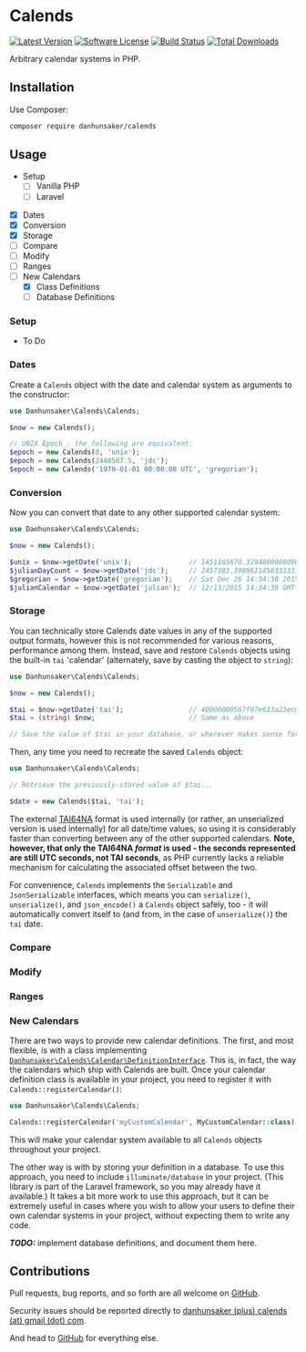 # Calends

[![Latest Version](https://img.shields.io/github/release/danhunsaker/calends.svg?style=flat-square)](https://github.com/danhunsaker/calends/releases)
[![Software License](https://img.shields.io/badge/license-MIT-brightgreen.svg?style=flat-square)](LICENSE)
[![Build Status](https://img.shields.io/travis/danhunsaker/calends/master.svg?style=flat-square)](https://travis-ci.org/danhunsaker/calends)
[![Total Downloads](https://img.shields.io/packagist/dt/danhunsaker/calends.svg?style=flat-square)](https://packagist.org/packages/danhunsaker/calends)

Arbitrary calendar systems in PHP.

## Installation

Use Composer:

```bash
composer require danhunsaker/calends
```

## Usage

- Setup
  - [ ] Vanilla PHP
  - [ ] Laravel
- [x] Dates
- [x] Conversion
- [x] Storage
- [ ] Compare
- [ ] Modify
- [ ] Ranges
- [ ] New Calendars
  - [x] Class Definitions
  - [ ] Database Definitions

### Setup

* To Do

### Dates

Create a `Calends` object with the date and calendar system as arguments to the
constructor:

```php
use Danhunsaker\Calends\Calends;

$now = new Calends();

// UNIX Epoch - the following are equivalent:
$epoch = new Calends(0, 'unix');
$epoch = new Calends(2440587.5, 'jdc');
$epoch = new Calends('1970-01-01 00:00:00 UTC', 'gregorian');
```

### Conversion

Now you can convert that date to any other supported calendar system:

```php
use Danhunsaker\Calends\Calends;

$now = new Calends();

$unix = $now->getDate('unix');              // 1451165670.329400000000000000
$julianDayCount = $now->getDate('jdc');     // 2457383.398962145833333333
$gregorian = $now->getDate('gregorian');    // Sat Dec 26 14:34:30 2015
$julianCalendar = $now->getDate('julian');  // 12/13/2015 14:34:30 GMT-07:00
```

### Storage

You can technically store Calends date values in any of the supported output
formats, however this is not recommended for various reasons, performance among
them.  Instead, save and restore `Calends` objects using the built-in `tai`
'calendar' (alternately, save by casting the object to `string`):

```php
use Danhunsaker\Calends\Calends;

$now = new Calends();

$tai = $now->getDate('tai');                // 40000000567f07e613a23ec000000000
$tai = (string) $now;                       // Same as above

// Save the value of $tai in your database, or wherever makes sense for your app
```

Then, any time you need to recreate the saved `Calends` object:

```php
use Danhunsaker\Calends\Calends;

// Retrieve the previously-stored value of $tai...

$date = new Calends($tai, 'tai');
```

The external [TAI64NA][] format is used internally (or rather, an unserialized
version is used internally) for all date/time values, so using it is
considerably faster than converting between any of the other supported
calendars. **Note, however, that only the TAI64NA *format* is used - the seconds
represented are still UTC seconds, not TAI seconds**, as PHP currently lacks a
reliable mechanism for calculating the associated offset between the two.

For convenience, `Calends` implements the `Serializable` and `JsonSerializable`
interfaces, which means you can `serialize()`, `unserialize()`, and
`json_encode()` a `Calends` object safely, too - it will automatically convert
itself to (and from, in the case of `unserialize()`) the `tai` date.

### Compare

### Modify

### Ranges

### New Calendars

There are two ways to provide new calendar definitions.  The first, and most
flexible, is with a class implementing
[`Danhunsaker\Calends\Calendar\DefinitionInterface`](src/Calendar/DefinitionInterface.php).
This is, in fact, the way the calendars which ship with Calends are built.  Once
your calendar definition class is available in your project, you need to
register it with `Calends::registerCalendar()`:

```php
use Danhunsaker\Calends\Calends;

Calends::registerCalendar('myCustomCalendar', MyCustomCalendar::class);
```

This will make your calendar system available to all `Calends` objects
throughout your project.

The other way is with by storing your definition in a database.  To use this
approach, you need to include `illuminate/database` in your project.  (This
library is part of the Laravel framework, so you may already have it available.)
It takes a bit more work to use this approach, but it can be extremely useful in
cases where you wish to allow your users to define their own calendar systems in
your project, without expecting them to write any code.

***__TODO:__*** implement database definitions, and document them here.

## Contributions

Pull requests, bug reports, and so forth are all welcome on [GitHub][].

Security issues should be reported directly to [danhunsaker (plus) calends (at)
gmail (dot) com](mailto:danhunsaker+calends@gmail.com).

And head to [GitHub][] for everything else.

[GitHub]:https://github.com/danhunsaker/calends
[TAI64NA]:http://cr.yp.to/libtai/tai64.html
